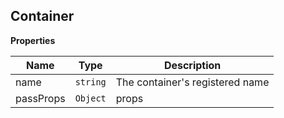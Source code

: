 <a name="Container"></a>

## Container
**Properties**

| Name | Type | Description |
| --- | --- | --- |
| name | <code>string</code> | The container's registered name |
| passProps | <code>Object</code> | props |



